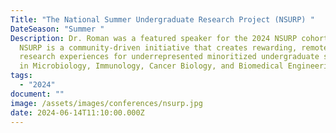 ```yaml
---
Title: "The National Summer Undergraduate Research Project (NSURP) "
DateSeason: "Summer "
Description: Dr. Roman was a featured speaker for the 2024 NSURP cohort. The
  NSURP is a community-driven initiative that creates rewarding, remote summer
  research experiences for underrepresented minoritized undergraduate students
  in Microbiology, Immunology, Cancer Biology, and Biomedical Engineering.
tags:
  - "2024"
document: ""
image: /assets/images/conferences/nsurp.jpg
date: 2024-06-14T11:10:00.000Z
---
```

